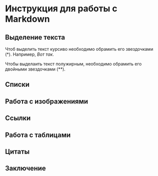 # Инструкция для работы с Markdown

## Выделение текста

Чтоб выделить текст курсиво необходимо обрамить его звездочками (*). Например, *Вот так*.

Чтобы выделаить текст полужирным, необходимо обрамить его двойными звездочками (**).

## Списки

## Работа с изображениями

## Ссылки

## Работа с таблицами 

## Цитаты

## Заключение